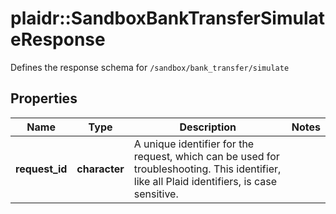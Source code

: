 # plaidr::SandboxBankTransferSimulateResponse

Defines the response schema for `/sandbox/bank_transfer/simulate`

## Properties
Name | Type | Description | Notes
------------ | ------------- | ------------- | -------------
**request_id** | **character** | A unique identifier for the request, which can be used for troubleshooting. This identifier, like all Plaid identifiers, is case sensitive. | 


